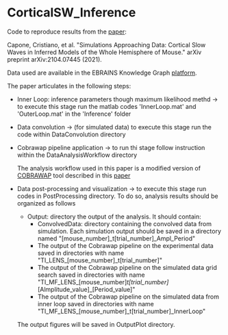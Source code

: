 # CorticalSW_Inference

Code to reproduce results from the [paper](https://arxiv.org/abs/2104.07445):

Capone, Cristiano, et al. "Simulations Approaching Data: Cortical Slow Waves in Inferred Models of the Whole Hemisphere of Mouse." arXiv preprint arXiv:2104.07445 (2021).

Data used are available in the EBRAINS Knowledge Graph [platform](https://kg.ebrains.eu/search/instances/Dataset/28e65cf1-ce13-4c12-92dc-743b0cb66862).

The paper articulates in the following steps:
* Inner Loop: inference parameters though maximum likelihood methd -> to execute this stage run the matlab codes 'InnerLoop.mat' and 'OuterLoop.mat' in the 'Inference' folder
* Data convolution -> (for simulated data) to execute this stage run the code within DataConvolution directory
* Cobrawap pipeline application -> to run thi stage follow instruction within the DataAnalysisWorkflow directory

   The analysis workflow used in this paper is a modified version of [COBRAWAP](https://github.com/INM-6/cobrawap) tool described in this [paper](https://arxiv.org/abs/2211.08527)

* Data post-processing and visualization -> to execute this stage run codes in PostProcessing directory. To do so, analysis results should be organized as follows
  - Output: directory the output of the analysis. It should contain:
    - ConvolvedData: directory containing the convolved data from simulation. Each simulation output should be saved in a directory named "[mouse_number]_t[trial_number]_Ampl_Period"
    - The output of the Cobrawap pipeline on the experimental data saved in directories with name "TI_LENS_[mouse_number]_t[trial_number]"
    - The output of the Cobrawap pipeline on the simulated data grid search saved in directories with name "TI_MF_LENS_[mouse_number]_t[trial_number]_[Almplitude_value]_[Period_value]"
    - The output of the Cobrawap pipeline on the simulated data from inner loop saved in directories with name "TI_MF_LENS_[mouse_number]_t[trial_number]_InnerLoop"

  The output figures will be saved in OutputPlot directory.

